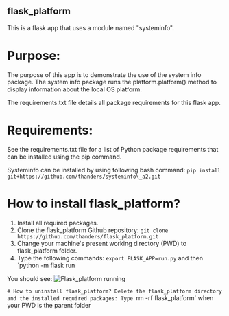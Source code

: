 ## flask_platform
This is a flask app that uses a module named "systeminfo".

# Purpose:
The purpose of this app is to demonstrate the use of the system info package. The system info package runs the platform.platform() method to display information about the local OS platform.

The requirements.txt file details all package requirements for this flask app.

# Requirements:
See the requirements.txt file for a list of Python package requirements that can be installed using the pip command.

Systeminfo can be installed by using following bash command:
`pip install git+https://github.com/thanders/systeminfo\_a2.git`

# How to install flask_platform?

1. Install all required packages.
2. Clone the flask_platform Github repository:
`git clone https://github.com/thanders/flask_platform.git`
3. Change your machine's present working directory (PWD) to flask_platform folder.
4. Type the following commands: `export FLASK_APP=run.py` and then `python -m flask run

You should see:
![Flask_platform running](https://github.com/thanders/flask_platform/images/flask_platform_on_ec2.png "Flask platform_running")

`# How to uninstall flask_platform?
Delete the flask_platform directory and the installed required packages:
Type `rm -rf flask_platform` when your PWD is the parent folder


